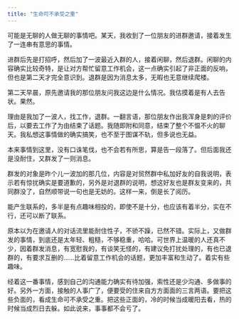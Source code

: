 ```yaml
---
title: "生命可不承受之重"
---
```


可能是无聊的人做无聊的事情吧。某天，我收到了一位朋友的进群邀请，接着发生了一连串有意思的事情。

进群后先是打招呼，然后加了一波最近入群的人，接着闲聊，然后退群。闲聊的内容确实比较奇特，是让对方帮忙留意工作机会，这一点确实引起了非正面的反响，但也是第二天才完全意识到。退群是因为消息太多，无暇也无意继续爬楼。

第二天早晨，原先邀请我的那位朋友问我这边是什么情况。我估摸着是有人去告状。果然。

理由是我加了一波人，找工作，退群。一翻言语，那位朋友作出我浑身是刺的评价后，以要去工作了为由结束了话题。我随即附和同意，结束了整个不愠不火的聊天。我私想这事情做的确实搞笑，也不至于图谋不轨，但多说也无益。

本来事情到这里，没有口诛笔伐，也不会若有所思，算是告一段落了。但后面我还是没耐住，又群发了一则消息。

群发的对象是昨个儿一波加的那几位，内容是对贸然群中私加好友的自我说明，表示若有惊扰确实是要道歉的，另外是对退群的说明，想这好友也是群友变来的，共同群没了，自然顺带说一句也是无妨的。这样一来，倒是长了阅历。

能产生联系的，多半是有点趣味相投的，即使不是十分，也应该有着半分，实在不行，还可以断了联系。

原本以为在邀请人的对话流里能耐住性子，不骄不躁，已然不错。实际上，又做群发的事情，到底还是太年轻、粗糙，不够稳重，哈哈。可世界上温暖的人还真不少，因着群发消息，有宽慰我的，有谈笑无怪的，有建议免打扰处理的，有也已退群的，有要求互删的……比着留意工作机会的话题，更加丰富和生动了。着实有些趣味。

经着这一番事情，感到自己的沟通能力确实有待加强，索性还是少沟通、多做事的好。另外一方面，接触的人事广了，便要受的住来自方方面面的三言两语。要把这些负面的，看成生命可不承受之重。把这些正面的，冷的时候当成暖阳去看，热的时候当成烈日去躲。如此说来，事事都不会亏了。